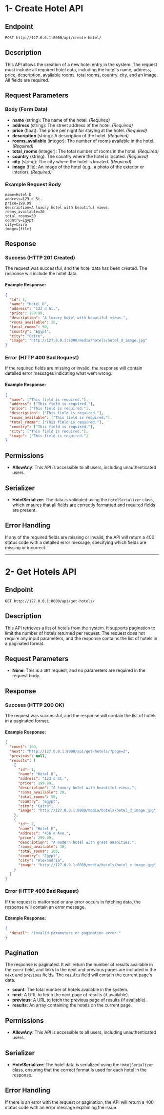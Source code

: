 # 1- Create Hotel API

## Endpoint
```
POST http://127.0.0.1:8000/api/create-hotel/
```

## Description
This API allows the creation of a new hotel entry in the system. The request must include all required hotel data, including the hotel's name, address, price, description, available rooms, total rooms, country, city, and an image. All fields are required.

## Request Parameters

### Body (Form Data)
- **name** (string): The name of the hotel. *(Required)*
- **address** (string): The street address of the hotel. *(Required)*
- **price** (float): The price per night for staying at the hotel. *(Required)*
- **description** (string): A description of the hotel. *(Required)*
- **rooms_available** (integer): The number of rooms available in the hotel. *(Required)*
- **total_rooms** (integer): The total number of rooms in the hotel. *(Required)*
- **country** (string): The country where the hotel is located. *(Required)*
- **city** (string): The city where the hotel is located. *(Required)*
- **image** (file): An image of the hotel (e.g., a photo of the exterior or interior). *(Required)*

### Example Request Body
```plaintext
name=Hotel D
address=123 d St.
price=199.99
description=A luxury hotel with beautiful views.
rooms_available=20
total_rooms=50
country=Egypt
city=Cairo
image=[file]
```

## Response

### Success (HTTP 201 Created)
The request was successful, and the hotel data has been created. The response will include the hotel data.

#### Example Response:
```json
{
  "id": 1,
  "name": "Hotel D",
  "address": "123 d St.",
  "price": 199.99,
  "description": "A luxury hotel with beautiful views.",
  "rooms_available": 20,
  "total_rooms": 50,
  "country": "Egypt",
  "city": "Cairo",
  "image": "http://127.0.0.1:8000/media/hotels/hotel_d_image.jpg"
}
```

### Error (HTTP 400 Bad Request)
If the required fields are missing or invalid, the response will contain detailed error messages indicating what went wrong.

#### Example Response:
```json
{
  "name": ["This field is required."],
  "address": ["This field is required."],
  "price": ["This field is required."],
  "description": ["This field is required."],
  "rooms_available": ["This field is required."],
  "total_rooms": ["This field is required."],
  "country": ["This field is required."],
  "city": ["This field is required."],
  "image": ["This field is required."]
}
```

## Permissions
- **AllowAny**: This API is accessible to all users, including unauthenticated users.

## Serializer
- **HotelSerializer**: The data is validated using the `HotelSerializer` class, which ensures that all fields are correctly formatted and required fields are present.

## Error Handling
If any of the required fields are missing or invalid, the API will return a 400 status code with a detailed error message, specifying which fields are missing or incorrect.


---

# 2- Get Hotels API

## Endpoint
```
GET http://127.0.0.1:8000/api/get-hotels/
```

## Description
This API retrieves a list of hotels from the system. It supports pagination to limit the number of hotels returned per request. The request does not require any input parameters, and the response contains the list of hotels in a paginated format.

## Request Parameters

- **None**: This is a `GET` request, and no parameters are required in the request body.

## Response

### Success (HTTP 200 OK)
The request was successful, and the response will contain the list of hotels in a paginated format.

#### Example Response:
```json
{
  "count": 100,
  "next": "http://127.0.0.1:8000/api/get-hotels/?page=2",
  "previous": null,
  "results": [
    {
      "id": 1,
      "name": "Hotel D",
      "address": "123 d St.",
      "price": 199.99,
      "description": "A luxury hotel with beautiful views.",
      "rooms_available": 20,
      "total_rooms": 50,
      "country": "Egypt",
      "city": "Cairo",
      "image": "http://127.0.0.1:8000/media/hotels/hotel_d_image.jpg"
    },
    {
      "id": 2,
      "name": "Hotel E",
      "address": "456 e Ave.",
      "price": 299.99,
      "description": "A modern hotel with great amenities.",
      "rooms_available": 30,
      "total_rooms": 100,
      "country": "Egypt",
      "city": "Alexandria",
      "image": "http://127.0.0.1:8000/media/hotels/hotel_e_image.jpg"
    }
  ]
}
```

### Error (HTTP 400 Bad Request)
If the request is malformed or any error occurs in fetching data, the response will contain an error message.

#### Example Response:
```json
{
  "detail": "Invalid parameters or pagination error."
}
```

## Pagination
The response is paginated. It will return the number of results available in the `count` field, and links to the next and previous pages are included in the `next` and `previous` fields. The `results` field will contain the current page's data.

- **count**: The total number of hotels available in the system.
- **next**: A URL to fetch the next page of results (if available).
- **previous**: A URL to fetch the previous page of results (if available).
- **results**: An array containing the hotels on the current page.

## Permissions
- **AllowAny**: This API is accessible to all users, including unauthenticated users.

## Serializer
- **HotelSerializer**: The hotel data is serialized using the `HotelSerializer` class, ensuring that the correct format is used for each hotel in the response.

## Error Handling
If there is an error with the request or pagination, the API will return a 400 status code with an error message explaining the issue.


